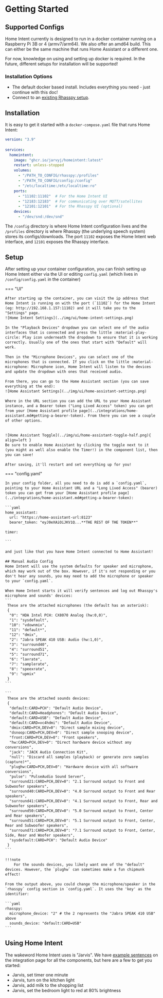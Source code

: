 # Getting Started

## Supported Configs
Home Intent currently is designed to run in a docker container running on a Raspberry Pi 3B or 4 (armv7/arm64). We also offer an amd64 build. This can either be the same machine that runs Home Assistant or a different one.

For now, knowledge on using and setting up docker is required. In the future, different setups for installation will be supported!

### Installation Options

  * The default docker based install. Includes everything you need - just continue with this doc!
  * Connect to an [existing Rhasspy setup](./advanced-features/external-rhasspy.md).


## Installation
It is easy to get it started with a `docker-compose.yaml` file that runs Home Intent:

```yaml
version: "3.9"

services:
  homeintent:
    image: "ghcr.io/jarvyj/homeintent:latest"
    restart: unless-stopped
    volumes:
      - "/PATH_TO_CONFIG/rhasspy:/profiles"
      - "/PATH_TO_CONFIG/config:/config"
      - "/etc/localtime:/etc/localtime:ro"
    ports:
      - "11102:11102"  # For the Home Intent UI
      - "12183:12183"  # For communicating over MQTT/satellites
      - "12101:12101"  # For the Rhasspy UI (optional)
    devices:
      - "/dev/snd:/dev/snd"
```

The `/config` directory is where Home Intent configuration lives and the `/profiles` directory is where Rhasspy (the underlying speech system) stores its configs/downloads. The port `11102` exposes the Home Intent web interface, and `12101` exposes the Rhasspy interface.

## Setup
After setting up your container configuration, you can finish setting up Home Intent either via the UI or editing `config.yaml` (which lives in `/config/config.yaml` in the container)

=== "UI"

    After starting up the container, you can visit the ip address that Home Intent is running on with the port (`11102`) for the Home Intent (eg: http://192.168.1.157:11102) and it will take you to the "Settings" page.
    ![Home Intent Settings](../img/ui/home-intent-settings.png)

    In the "Playback Devices" dropdown you can select one of the audio interfaces that is connected and press the little :material-play-circle: Play icon underneath the dropdown to ensure that it is working correctly. Usually one of the ones that start with "Default" will work. 

    Then in the "Microphone Devices", you can select one of the microphones that is connected. If you click on the little :material-microphone: Microphone icon, Home Intent will listen to the devices and update the dropdown with ones that received audio.

    From there, you can go to the Home Assistant section (you can save everything at the end):
    ![Home Assistant Settings](../img/ui/home-assistant-settings.png)

    Where in the URL section you can add the URL to your Home Assistant instance, and a Bearer token ("Long Lived Access" token) you can get from your [Home Assistant profile page](../integrations/home-assistant.md#getting-a-bearer-token). From there you can see a couple of other options.


    ![Home Assistant Toggle](../img/ui/home-assistant-toggle-half.png){ align=left }
    Be sure to enable Home Assistant by clicking the toggle next to it (you might as well also enable the Timer!) in the component list, then you can save!

    After saving, it'll restart and set everything up for you!

=== "config.yaml"

    In your config folder, all you need to do is add a `config.yaml`, pointing to your Home Assistant URL and a "Long Lived Access" (bearer) token you can get from your [Home Assistant profile page](../integrations/home-assistant.md#getting-a-bearer-token):

    ```yaml
    home_assistant:
      url: "https://home-assistant-url:8123"
      bearer_token: "eyJ0eXAiOiJKV1Q...**THE REST OF THE TOKEN**"

    timer:

    ```

    and just like that you have Home Intent connected to Home Assistant!

    ## Manual Audio Config
    Home Intent will use the system defaults for speaker and microphone, which may work out of the box. However, if it's not responding or you don't hear any sounds, you may need to add the microphone or speaker to your `config.yaml`.

    When Home Intent starts it will verify sentences and log out Rhasspy's microphone and sounds' devices:
    ```
     These are the attached microphones (the default has an asterisk):
     {
      "0": "HDA Intel PCH: CX8070 Analog (hw:0,0)",
      "1": "sysdefault",
      "10": "vdownmix",
      "11": "default*",
      "12": "dmix",
      "2": "Jabra SPEAK 410 USB: Audio (hw:1,0)",
      "3": "surround40",
      "4": "surround51",
      "5": "surround71",
      "6": "lavrate",
      "7": "samplerate",
      "8": "speexrate",
      "9": "upmix"
     }
    ```

    ```
     These are the attached sounds devices:
     {
      "default:CARD=PCH": "Default Audio Device",
      "default:CARD=Headphones": "Default Audio Device",
      "default:CARD=USB": "Default Audio Device",
      "default:CARD=vc4hdmi": "Default Audio Device",
      "dmix:CARD=PCH,DEV=0": "Direct sample mixing device",
      "dsnoop:CARD=PCH,DEV=0": "Direct sample snooping device",
      "front:CARD=PCH,DEV=0": "Front speakers",
      "hw:CARD=PCH,DEV=0": "Direct hardware device without any conversions",
      "jack": "JACK Audio Connection Kit",
      "null": "Discard all samples (playback) or generate zero samples (capture)*",
      "plughw:CARD=PCH,DEV=0": "Hardware device with all software conversions",
      "pulse": "PulseAudio Sound Server",
      "surround21:CARD=PCH,DEV=0": "2.1 Surround output to Front and Subwoofer speakers",
      "surround40:CARD=PCH,DEV=0": "4.0 Surround output to Front and Rear speakers",
      "surround41:CARD=PCH,DEV=0": "4.1 Surround output to Front, Rear and Subwoofer speakers",
      "surround50:CARD=PCH,DEV=0": "5.0 Surround output to Front, Center and Rear speakers",
      "surround51:CARD=PCH,DEV=0": "5.1 Surround output to Front, Center, Rear and Subwoofer speakers",
      "surround71:CARD=PCH,DEV=0": "7.1 Surround output to Front, Center, Side, Rear and Woofer speakers",
      "sysdefault:CARD=PCH": "Default Audio Device"
     }
    ```

    !!!note
        For the sounds devices, you likely want one of the "default" devices. However, the `plughw` can sometimes make a fun chipmunk effect!

    From the output above, you could change the microphone/speaker in the `rhasspy` config section in `config.yaml`. It uses the 'key' as the identifier:

    ```yaml
    rhasspy:
      microphone_device: "2" # the 2 represents the "Jabra SPEAK 410 USB" above
      sounds_device: "default:CARD=USB"
    ```

## Using Home Intent
The wakeword Home Intent uses is "Jarvis". We have [example sentences](../integrations/home-assistant.md#example-sentences) on the integration page for all the components, but here are a few to get you started:

 * Jarvis, set timer one minute
 * Jarvis, turn on the kitchen light
 * Jarvis, add milk to the shopping list
 * Jarvis, set the bedroom light to red at 80% brightness
